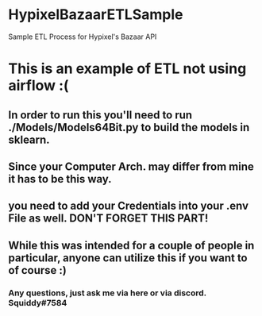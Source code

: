 # HypixelBazaarETLSample
Sample ETL Process for Hypixel's Bazaar API

# This is an example of ETL not using airflow :(

## In order to run this you'll need to run ./Models/Models64Bit.py to build the models in sklearn.
## Since your Computer Arch. may differ from mine it has to be this way.
## you need to add your Credentials into your .env File as well. DON'T FORGET THIS PART! 
## While this was intended for a couple of people in particular, anyone can utilize this if you want to of course :) 

### Any questions, just ask me via here or via discord. Squiddy#7584
